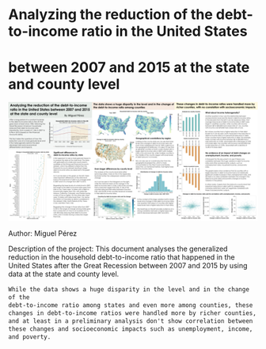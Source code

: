 # Analyzing the reduction of the debt-to-income ratio in the United States
# between 2007 and 2015 at the state and county level

![Alt text](/scratch/embedded_screenshot_static_project.png?raw=true "Optional Title")

Author: Miguel Pérez

Description of the project: This document analyses the generalized reduction
    in the household debt-to-income ratio that happened in the United States
    after the Great Recession between 2007 and 2015 by using data at the state
    and county level.

    While the data shows a huge disparity in the level and in the change of the
    debt-to-income ratio among states and even more among counties, these
    changes in debt-to-income ratios were handled more by richer counties,
    and at least in a preliminary analysis don't show correlation between 
    these changes and socioeconomic impacts such as unemployment, income,
    and poverty.

